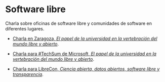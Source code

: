 # Software libre

Charla sobre oficinas de software libre y comunidades de software en
diferentes lugares.


*
  [Charla en Zaragoza, *El papel de la universidad en la vertebración del mundo libre y abierto*](https://jj.github.io/software-libre/zgz.html).
  
*
  [Charla para #TechSum de Microsoft, *El papel de la universidad en la vertebración del mundo libre y abierto*](https://jj.github.io/software-libre/ms.html).
  
*
  [Charla para LibreCon, *Ciencia abierta, datos abiertos, software libre y transparencia*](https://jj.github.io/software-libre/librecon.html).
